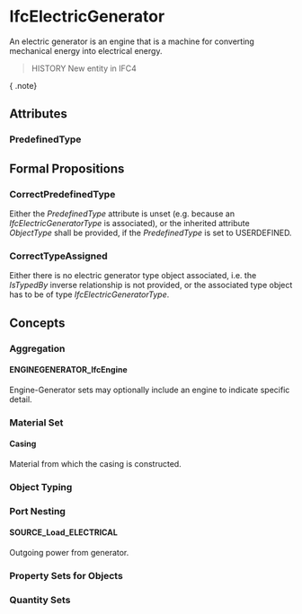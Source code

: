 # IfcElectricGenerator

An electric generator is an engine that is a machine for converting mechanical energy into electrical energy.<!-- end of definition -->

> HISTORY  New entity in IFC4

{ .note}
>

## Attributes

### PredefinedType


## Formal Propositions

### CorrectPredefinedType
Either the _PredefinedType_ attribute is unset (e.g. because an _IfcElectricGeneratorType_ is associated), or the inherited attribute _ObjectType_ shall be provided, if the _PredefinedType_ is set to USERDEFINED.

### CorrectTypeAssigned
Either there is no electric generator type object associated, i.e. the _IsTypedBy_ inverse relationship is not provided, or the associated type object has to be of type _IfcElectricGeneratorType_.

## Concepts

### Aggregation



#### ENGINEGENERATOR_IfcEngine

Engine-Generator sets may optionally include an engine to indicate specific detail.

### Material Set



#### Casing

Material from which the casing is constructed.

### Object Typing



### Port Nesting



#### SOURCE_Load_ELECTRICAL

Outgoing power from generator.

### Property Sets for Objects



### Quantity Sets



